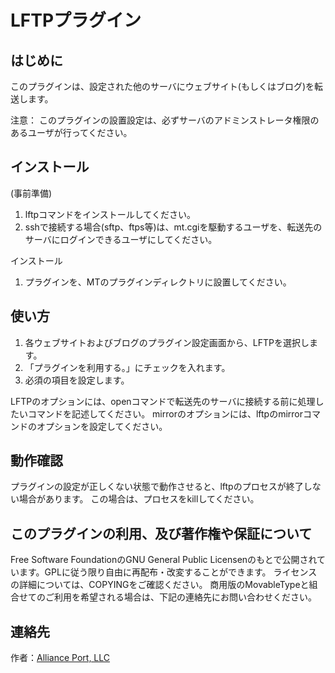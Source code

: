 LFTPプラグイン
=====================

はじめに
--------

このプラグインは、設定された他のサーバにウェブサイト(もしくはブログ)を転送します。

注意： このプラグインの設置設定は、必ずサーバのアドミンストレータ権限のあるユーザが行ってください。

インストール
------------

(事前準備)
1. lftpコマンドをインストールしてください。
1. sshで接続する場合(sftp、ftps等)は、mt.cgiを駆動するユーザを、転送先のサーバにログインできるユーザにしてください。

インストール
1. プラグインを、MTのプラグインディレクトリに設置してください。

使い方
------

1. 各ウェブサイトおよびブログのプラグイン設定画面から、LFTPを選択します。
1. 「プラグインを利用する。」にチェックを入れます。
1. 必須の項目を設定します。

LFTPのオプションには、openコマンドで転送先のサーバに接続する前に処理したいコマンドを記述してください。
mirrorのオプションには、lftpのmirrorコマンドのオプションを設定してください。

動作確認
--------

プラグインの設定が正しくない状態で動作させると、lftpのプロセスが終了しない場合があります。
この場合は、プロセスをkillしてください。


このプラグインの利用、及び著作権や保証について
----------------------------------------------

Free Software FoundationのGNU General Public Licensenのもとで公開されています。GPLに従う限り自由に再配布・改変することができます。
ライセンスの詳細については、COPYINGをご確認ください。
商用版のMovableTypeと組合せてのご利用を希望される場合は、下記の連絡先にお問い合わせください。


連絡先
------

作者：[Alliance Port, LLC](http://www.allianceport.jp/)


